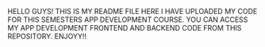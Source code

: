 HELLO GUYS!
THIS IS MY README FILE
HERE I HAVE UPLOADED MY CODE FOR THIS SEMESTERS APP DEVELOPMENT COURSE.
YOU CAN ACCESS MY APP DEVELOPMENT FRONTEND AND BACKEND CODE FROM THIS REPOSITORY.
ENJOYY!!
